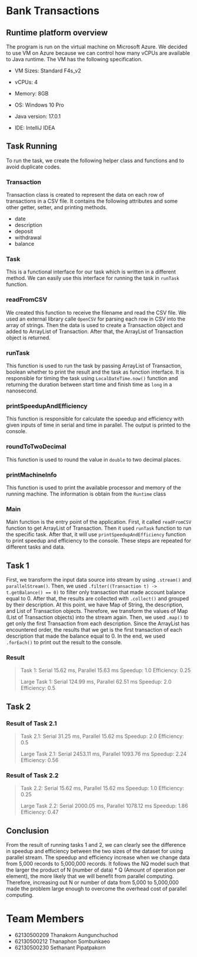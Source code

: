 # Bank Transactions

## Runtime platform overview

The program is run on the virtual machine on Microsoft Azure. We decided to use VM on Azure because we can control how many vCPUs are available to Java runtime. The VM has the following specification.

- VM Sizes: Standard F4s_v2
- vCPUs: 4
- Memory: 8GB
- OS: Windows 10 Pro

- Java version: 17.0.1
- IDE: IntelliJ IDEA

## Task Running

To run the task, we create the following helper class and functions and to avoid duplicate codes. 

### Transaction

Transaction class is created to represent the data on each row of transactions in a CSV file. It contains the following attributes and some other getter, setter, and printing methods.

- date
- description
- deposit
- withdrawal 
- balance

### Task

This is a functional interface for our task which is written in a different method. We can easily use this interface for running the task in `runTask` function.

### readFromCSV

We created this function to receive the filename and read the CSV file. We used an external library calle `OpenCSV` for parsing each row in CSV into the array of strings. Then the data is used to create a Transaction object and added to ArrayList of Transaction. After that, the ArrayList of Transaction object is returned.

### runTask

This function is used to run the task by passing ArrayList of Transaction, boolean whether to print the result and the task as function interface. It is responsible for timing the task using `LocalDateTime.now()` function and returning the duration between start time and finish time as `long` in a nanosecond.

### printSpeedupAndEfficiency

This function is responsible for calculate the speedup and efficiency with given inputs of time in serial and time in parallel. The output is printed to the console.

### roundToTwoDecimal

This function is used to round the value in `double` to two decimal places.

### printMachineInfo

This function is used to print the available processor and memory of the running machine. The information is obtain from the `Runtime` class

### Main

Main function is the entry point of the application. First, it called `readFromCSV` function to get ArrayList of Transaction. Then it used `runTask` function to run the specific task. After that, it will use `printSpeedupAndEfficiency` function to print speedup and efficiency to the console. These steps are repeated for different tasks and data.

## Task 1

First, we transform the input data source into stream by using `.stream()` and `parallelStream()`. Then, we used `.filter((Transaction t) -> t.getBalance() == 0)` to filter only transaction that made account balance equal to 0. After that, the results are collected with `.collect()` and grouped by their description. At this point, we have Map of String, the description, and List of Transaction objects. Therefore, we transform the values of Map (List of Transaction objects) into the stream again. Then, we used `.map()` to get only the first Transaction from each description. Since the ArrayList has encountered order, the results that we get is the first transaction of each description that made the balance equal to 0. In the end, we used `.forEach()` to print out the result to the console.

### Result
> Task 1: Serial 15.62 ms, Parallel 15.63 ms
> Speedup: 1.0	Efficiency: 0.25
>
> Large Task 1: Serial 124.99 ms, Parallel 62.51 ms
> Speedup: 2.0	Efficiency: 0.5

## Task 2



### Result of Task 2.1

> Task 2.1: Serial 31.25 ms, Parallel 15.62 ms
> Speedup: 2.0	Efficiency: 0.5
>
> Large Task 2.1: Serial 2453.11 ms, Parallel 1093.76 ms
> Speedup: 2.24	Efficiency: 0.56

### Result of Task 2.2

> Task 2.2: Serial 15.62 ms, Parallel 15.62 ms
> Speedup: 1.0	Efficiency: 0.25
>
> Large Task 2.2: Serial 2000.05 ms, Parallel 1078.12 ms
> Speedup: 1.86	Efficiency: 0.47

## Conclusion

From the result of running tasks 1 and 2, we can clearly see the difference in speedup and efficiency between the two sizes of the dataset for using parallel stream. The speedup and efficiency increase when we change data from 5,000 records to 5,000,000 records. It follows the NQ model such that the larger the product of N (number of data) * Q (Amount of operation per element), the more likely that we will benefit from parallel computing. Therefore, increasing out N or number of data from 5,000 to 5,000,000 made the problem large enough to overcome the overhead cost of parallel computing.

# Team Members

- 62130500209 Thanakorn Aungunchuchod
- 62130500212 Thanaphon Sombunkaeo
- 62130500230 Sethanant Pipatpakorn
